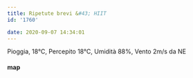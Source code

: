 ```yaml
---
title: Ripetute brevi &#43; HIIT
id: '1760'

date: 2020-09-07 14:34:01
---
```


Pioggia, 18°C, Percepito 18°C, Umidità 88%, Vento 2m/s da NE

<!-- ![image](/images/2021/08/20200907-activity-map_hu7231483f8bf7762e2c19b05a86d2747b_81663_700x0_resize_box_3.png) -->

#### map
